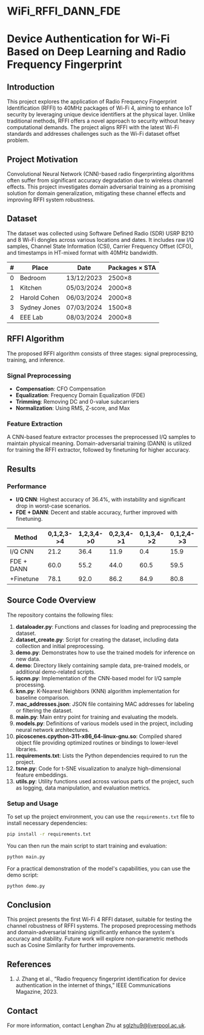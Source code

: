 # WiFi_RFFI_DANN_FDE
# Device Authentication for Wi-Fi Based on Deep Learning and Radio Frequency Fingerprint

## Introduction

This project explores the application of Radio Frequency Fingerprint Identification (RFFI) to 40MHz packages of Wi-Fi 4, aiming to enhance IoT security by leveraging unique device identifiers at the physical layer. Unlike traditional methods, RFFI offers a novel approach to security without heavy computational demands. The project aligns RFFI with the latest Wi-Fi standards and addresses challenges such as the Wi-Fi dataset offset problem.

## Project Motivation

Convolutional Neural Network (CNN)-based radio fingerprinting algorithms often suffer from significant accuracy degradation due to wireless channel effects. This project investigates domain adversarial training as a promising solution for domain generalization, mitigating these channel effects and improving RFFI system robustness.

## Dataset

The dataset was collected using Software Defined Radio (SDR) USRP B210 and 8 Wi-Fi dongles across various locations and dates. It includes raw I/Q samples, Channel State Information (CSI), Carrier Frequency Offset (CFO), and timestamps in HT-mixed format with 40MHz bandwidth.

| #  | Place           | Date       | Packages × STA |
|----|-----------------|------------|----------------|
| 0  | Bedroom         | 13/12/2023 | 2500×8         |
| 1  | Kitchen         | 05/03/2024 | 2000×8         |
| 2  | Harold Cohen    | 06/03/2024 | 2000×8         |
| 3  | Sydney Jones    | 07/03/2024 | 1500×8         |
| 4  | EEE Lab         | 08/03/2024 | 2000×8         |

## RFFI Algorithm

The proposed RFFI algorithm consists of three stages: signal preprocessing, training, and inference. 

### Signal Preprocessing

- **Compensation**: CFO Compensation
- **Equalization**: Frequency Domain Equalization (FDE)
- **Trimming**: Removing DC and 0-value subcarriers
- **Normalization**: Using RMS, Z-score, and Max

### Feature Extraction

A CNN-based feature extractor processes the preprocessed I/Q samples to maintain physical meaning. Domain-adversarial training (DANN) is utilized for training the RFFI extractor, followed by finetuning for higher accuracy.

## Results

### Performance

- **I/Q CNN**: Highest accuracy of 36.4%, with instability and significant drop in worst-case scenarios.
- **FDE + DANN**: Decent and stable accuracy, further improved with finetuning.

| Method         | 0,1,2,3->4 | 1,2,3,4->0 | 0,2,3,4->1 | 0,1,3,4->2 | 0,1,2,4->3 |
|----------------|------------|------------|------------|------------|------------|
| I/Q CNN        | 21.2       | 36.4       | 11.9       | 0.4        | 15.9       |
| FDE + DANN     | 60.0       | 55.2       | 44.0       | 60.5       | 59.5       |
| +Finetune      | 78.1       | 92.0       | 86.2       | 84.9       | 80.8       |


## Source Code Overview

The repository contains the following files:

1. **dataloader.py**: Functions and classes for loading and preprocessing the dataset.
2. **dataset_create.py**: Script for creating the dataset, including data collection and initial preprocessing.
3. **demo.py**: Demonstrates how to use the trained models for inference on new data.
4. **demo**: Directory likely containing sample data, pre-trained models, or additional demo-related scripts.
5. **iqcnn.py**: Implementation of the CNN-based model for I/Q sample processing.
6. **knn.py**: K-Nearest Neighbors (KNN) algorithm implementation for baseline comparison.
7. **mac_addresses.json**: JSON file containing MAC addresses for labeling or filtering the dataset.
8. **main.py**: Main entry point for training and evaluating the models.
9. **models.py**: Definitions of various models used in the project, including neural network architectures.
10. **picoscenes.cpython-311-x86_64-linux-gnu.so**: Compiled shared object file providing optimized routines or bindings to lower-level libraries.
11. **requirements.txt**: Lists the Python dependencies required to run the project.
12. **tsne.py**: Code for t-SNE visualization to analyze high-dimensional feature embeddings.
13. **utils.py**: Utility functions used across various parts of the project, such as logging, data manipulation, and evaluation metrics.

### Setup and Usage

To set up the project environment, you can use the `requirements.txt` file to install necessary dependencies:

```sh
pip install -r requirements.txt
```

You can then run the main script to start training and evaluation:

```sh
python main.py
```

For a practical demonstration of the model's capabilities, you can use the demo script:

```sh
python demo.py
```

## Conclusion

This project presents the first Wi-Fi 4 RFFI dataset, suitable for testing the channel robustness of RFFI systems. The proposed preprocessing methods and domain-adversarial training significantly enhance the system's accuracy and stability. Future work will explore non-parametric methods such as Cosine Similarity for further improvements.

## References

1. J. Zhang et al., “Radio frequency fingerprint identification for device authentication in the internet of things,” IEEE Communications Magazine, 2023.

## Contact

For more information, contact Lenghan Zhu at sglzhu9@liverpool.ac.uk.
